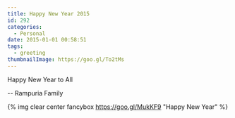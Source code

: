 ```yaml
---
title: Happy New Year 2015
id: 292
categories:
  - Personal
date: 2015-01-01 00:58:51
tags:
  - greeting
thumbnailImage: https://goo.gl/To2tMs
---
```

Happy New Year to All

-- Rampuria Family
<!--more -->
{% img clear center fancybox https://goo.gl/MukKF9 "Happy New Year" %}
